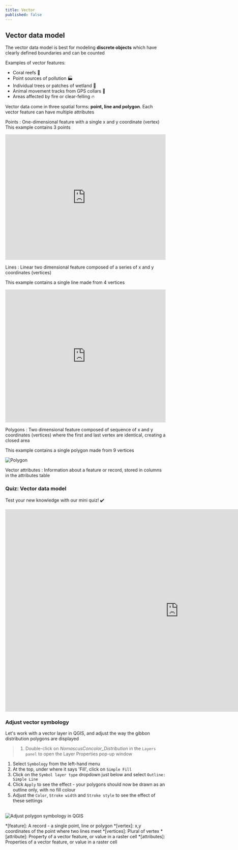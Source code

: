 ```yaml
---
title: Vector
published: false
---
```


## Vector data model

The vector data model is best for modeling **discrete objects** which have clearly defined boundaries and can be counted

Examples of vector features:
- Coral reefs :tropical_fish:
- Point sources of pollution :factory:
- Individual trees or patches of wetland :evergreen_tree:
- Animal movement tracks from GPS collars :paw_prints:
- Areas affected by fire or clear-felling :fire:


Vector data come in three spatial forms: **point, line and polygon**.  Each vector feature can have multiple attributes

Points
: One-dimensional feature with a single x and y coordinate (vertex)
This example contains 3 points

<iframe width="100%" height="395" frameborder="0"
  src="https://observablehq.com/embed/7405053fb2a50cc7?cells=pointsPlot%2CpointsTable"></iframe>


Lines
: Linear two dimensional feature composed of a series of x and y coordinates (vertices)

This example contains a single line made from 4 vertices

<iframe width="100%" height="418" frameborder="0"
  src="https://observablehq.com/embed/7405053fb2a50cc7?cells=linesPlot%2ClinesTable"></iframe>

Polygons
: Two dimensional feature composed of sequence of x and y coordinates (vertices) where the first and last vertex are identical, creating a closed area  

This example contains a single polygon made from 9 vertices

<img src="{{site.baseurl}}/src/img/polygon.svg" alt="Polygon">


Vector attributes
: Information about a feature or record, stored in columns in the attributes table


### Quiz: Vector data model

Test your new knowledge with our mini quiz!  :heavy_check_mark:

<iframe src="https://verdantlearn.h5p.com/content/1291353958466496357/embed" width="1088" height="637" frameborder="0" allowfullscreen="allowfullscreen" allow="geolocation *; microphone *; camera *; midi *; encrypted-media *"></iframe><script src="https://verdantlearn.h5p.com/js/h5p-resizer.js" charset="UTF-8"></script>

<script src="https://verdantlearn.h5p.com/js/h5p-resizer.js" charset="UTF-8"></script>

### Adjust vector symbology

Let's work with a vector layer in QGIS, and adjust the way the gibbon distribution polygons are displayed

> 1. Double-click on *NomascusConcolor_Distribution* in the `Layers panel` to open the Layer Properties pop-up window
1. Select `Symbology` from the left-hand menu
2. At the top, under where it says 'Fill', click on `Simple Fill`
3. Click on the `Symbol layer type` dropdown just below and select `Outline: Simple Line`
4. Click `Apply` to see the effect - your polygons should now be drawn as an outline only, with no fill colour
5. Adjust the `Color`, `Stroke width` and `Stroke style` to see the effect of these settings

<br>
<img src="{{site.baseurl}}/src/img/QGIS_Symbology-Polygon.png" alt="Adjust polygon symbology in QGIS">



*[feature]: A record - a single point, line or polygon
*[vertex]: x,y coordinates of the point where two lines meet
*[vertices]: Plural of vertex
*[attribute]: Property of a vector feature, or value in a raster cell
*[attributes]: Properties of a vector feature, or value in a raster cell

<!-- Observable: Fix polygons, include table of coordinates plus hover-over of coordinates -->